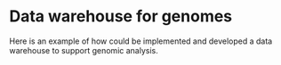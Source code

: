 # Data warehouse for genomes
Here is an example of how could be implemented and developed a data warehouse to support genomic analysis.
